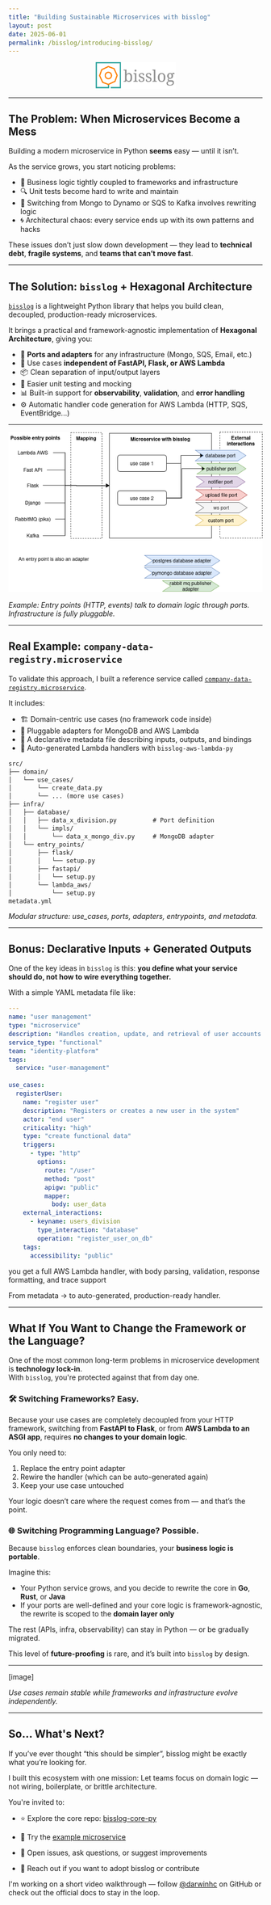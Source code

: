 ```yaml
---
title: "Building Sustainable Microservices with bisslog"
layout: post
date: 2025-06-01
permalink: /bisslog/introducing-bisslog/
---
```



<p align="center">
  <img src="https://raw.githubusercontent.com/darwinhc/bisslog-docs/master/docs/assets/brand/bisslog-logo-imagotipo.png" alt="bisslog logo" width="160"/>
</p>

---

## The Problem: When Microservices Become a Mess

Building a modern microservice in Python **seems** easy — until it isn’t.

As the service grows, you start noticing problems:

- 🧱 Business logic tightly coupled to frameworks and infrastructure
- 🔍 Unit tests become hard to write and maintain
- 🔄 Switching from Mongo to Dynamo or SQS to Kafka involves rewriting logic
- 🌀 Architectural chaos: every service ends up with its own patterns and hacks

These issues don’t just slow down development — they lead to **technical debt**, **fragile systems**, and **teams that can’t move fast**.

---

## The Solution: `bisslog` + Hexagonal Architecture

[`bisslog`](https://github.com/darwinhc/bisslog-core-py) is a lightweight Python library that helps you build clean, decoupled, production-ready microservices.

It brings a practical and framework-agnostic implementation of **Hexagonal Architecture**, giving you:

- 🔌 **Ports and adapters** for any infrastructure (Mongo, SQS, Email, etc.)
- 🧠 Use cases **independent of FastAPI, Flask, or AWS Lambda**
- 📦 Clean separation of input/output layers
- 🧪 Easier unit testing and mocking
- 📊 Built-in support for **observability**, **validation**, and **error handling**
- ⚙️ Automatic handler code generation for AWS Lambda (HTTP, SQS, EventBridge...)

---

![bisslog architecture diagram](https://raw.githubusercontent.com/darwinhc/darwinhc.github.io/master/assets/img/entry-points-explanation.png)

*Example: Entry points (HTTP, events) talk to domain logic through ports. Infrastructure is fully pluggable.*

---

## Real Example: `company-data-registry.microservice`

To validate this approach, I built a reference service called [`company-data-registry.microservice`](https://github.com/darwinhc/company-data-registry.microservice).

It includes:

- 🏗️ Domain-centric use cases (no framework code inside)
- 🧩 Pluggable adapters for MongoDB and AWS Lambda
- 📝 A declarative metadata file describing inputs, outputs, and bindings
- 🚀 Auto-generated Lambda handlers with `bisslog-aws-lambda-py`

```text
src/
├── domain/
│   └── use_cases/
│       └── create_data.py
│       └── ... (more use cases)
├── infra/
│   ├── database/
│   │   ├── data_x_division.py          # Port definition
│   │   └── impls/
│   │       └── data_x_mongo_div.py     # MongoDB adapter
│   └── entry_points/
│       ├── flask/
│       │   └── setup.py
│       ├── fastapi/
│       │   └── setup.py
│       └── lambda_aws/
│           └── setup.py
metadata.yml
```

*Modular structure: use_cases, ports, adapters, entrypoints, and metadata.*

---

## Bonus: Declarative Inputs + Generated Outputs

One of the key ideas in `bisslog` is this: **you define what your service should do, not how to wire everything together.**

With a simple YAML metadata file like:

```yaml
---
name: "user management"
type: "microservice"
description: "Handles creation, update, and retrieval of user accounts in the system"
service_type: "functional"
team: "identity-platform"
tags:
  service: "user-management"

use_cases:
  registerUser:
    name: "register user"
    description: "Registers or creates a new user in the system"
    actor: "end user"
    criticality: "high"
    type: "create functional data"
    triggers:
      - type: "http"
        options:
          route: "/user"
          method: "post"
          apigw: "public"
          mapper:
            body: user_data
    external_interactions:
      - keyname: users_division
        type_interaction: "database"
        operation: "register_user_on_db"
    tags:
      accessibility: "public"
```

you get a full AWS Lambda handler, with body parsing, validation, response formatting, and trace support


 From metadata → to auto-generated, production-ready handler.


---

## What If You Want to Change the Framework or the Language?

One of the most common long-term problems in microservice development is **technology lock-in**.  
With `bisslog`, you're protected against that from day one.

### 🛠️ Switching Frameworks? Easy.

Because your use cases are completely decoupled from your HTTP framework, switching from **FastAPI to Flask**, or from **AWS Lambda to an ASGI app**, requires **no changes to your domain logic**.

You only need to:

1. Replace the entry point adapter
2. Rewire the handler (which can be auto-generated again)
3. Keep your use case untouched

Your logic doesn’t care where the request comes from — and that’s the point.


### 🌐 Switching Programming Language? Possible.

Because `bisslog` enforces clean boundaries, your **business logic is portable**.

Imagine this:

- Your Python service grows, and you decide to rewrite the core in **Go**, **Rust**, or **Java**
- If your ports are well-defined and your core logic is framework-agnostic, the rewrite is scoped to the **domain layer only**

The rest (APIs, infra, observability) can stay in Python — or be gradually migrated.

This level of **future-proofing** is rare, and it’s built into `bisslog` by design.

---

[image]

*Use cases remain stable while frameworks and infrastructure evolve independently.*


---
## So... What's Next?

If you’ve ever thought “this should be simpler”, bisslog might be exactly what you’re looking for.

I built this ecosystem with one mission:
Let teams focus on domain logic — not wiring, boilerplate, or brittle architecture.

You're invited to:

- ⭐ Explore the core repo: [bisslog-core-py](https://github.com/darwinhc/bisslog-core-py)

- 🔬 Try the [example microservice](https://github.com/darwinhc/company-data-registry.microservice)

- 🧵 Open issues, ask questions, or suggest improvements

- 🤝 Reach out if you want to adopt bisslog or contribute

I'm working on a short video walkthrough — follow [@darwinhc](https://github.com/darwinhc) on GitHub or check out the official docs to stay in the loop.

